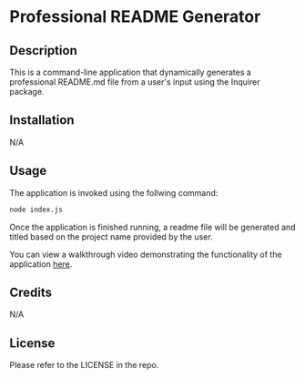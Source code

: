 # Professional README Generator

## Description

This is a command-line application that dynamically generates a professional README.md file from a user's input using the Inquirer package.

## Installation

N/A



## Usage


The application is invoked using the follwing command:

```bash
node index.js
```

Once the application is finished running, a readme file will be generated and titled based on the project name provided by the user.


You can view a walkthrough video demonstrating the functionality of the application [here](https://drive.google.com/file/d/1KXKu10TAkdJe_mOoqM-OyR22KztyDcaR/view).


## Credits

N/A

## License

Please refer to the LICENSE in the repo.
